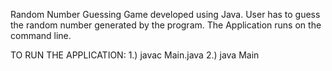 Random Number Guessing Game developed using Java.
User has to guess the random number generated by the program.
The Application runs on the command line.

TO RUN THE APPLICATION:
1.) javac Main.java
2.) java Main

